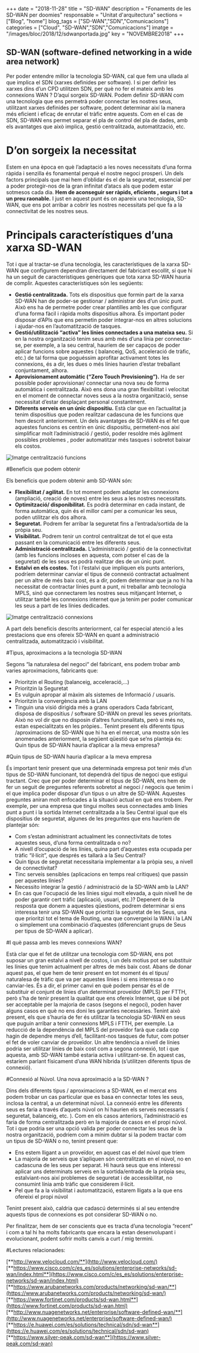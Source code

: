 +++
date        = "2018-11-28"
title       = "SD-WAN"
description = "Fonaments de les SD-WAN per doomies"
responsable = "Unitat d'arquitectura"
sections    = ["Blog", "home"]
blog_tags   = ["SD-WAN","SDN","Comunicacions"]
categories  = ["Cloud", "SD-WAN","SDN","Comunicacions"]
imatge      = "/images/bloc/2018/12/sdwanportada.jpg"
key         = "NOVEMBRE2018"
+++

## SD-WAN (software-defined networking in a wide area network)

Per poder entendre millor la tecnologia SD-WAN, cal que fem una ullada al que implica el SDN (xarxes definides per software).
I si per definir les xarxes dins d’un CPD utilitzen SDN, per què no fer el mateix amb les connexions WAN ?  D’aquí sorgeix SD-WAN.
Podem definir SD-WAN com una tecnologia que ens permetrà poder connectar les nostres seus, utilitzant xarxes definides per software, podent determinar així la manera més eficient i eficaç de enrutar el tràfic entre aquests. 
Com en el cas de SDN, SD-WAN ens permet separar el pla de control del pla de dades, amb els avantatges que això implica, gestió centralitzada, automatització, etc.

# D’on sorgeix la necessitat

Estem en una època en què l’adaptació a les noves necessitats d’una forma ràpida i senzilla és fonamental perquè el nostre negoci prosperi.
Un dels factors principals que mai hem d’oblidar és el de la seguretat, essencial per a poder protegir-nos de la gran infinitat d’atacs als que podem estar sotmesos cada dia.
**Hem de aconseguir ser ràpids, eficients , segurs i tot a un preu raonable.**
I just en aquest punt és on apareix una tecnologia, SD-WAN, que ens pot arribar a cobrir les nostres necessitats pel que fa a la connectivitat de les nostres seus. 

# Principals característiques d’una xarxa SD-WAN

Tot i que al tractar-se d’una tecnologia, les característiques de la xarxa SD-WAN que configurem dependran directament del fabricant escollit, sí que hi ha un seguit de característiques genèriques que tota xarxa SD-WAN hauria de complir. Aquestes característiques són les següents:
-	**Gestió centralitzada.** Tots els dispositius que formin part de la xarxa SD-WAN han de poder-se gestionar / administrar des d’un únic punt. Això ens ha de permetre poder crear plantilles amb les que configurar d’una forma fàcil i ràpida molts dispositius alhora. És important poder disposar d’APIs que ens permetin poder integrar-nos en altres solucions i ajudar-nos en l’automatització de tasques.
-	**Gestió/utilització “activa”  les línies connectades a una mateixa seu.** Si en la nostra organització tenim seus amb més d’una línia per connectar-se, per exemple, a la seu central, hauríem de ser capaços de  poder aplicar funcions sobre aquestes ( balanceig, QoS, acceleració de tràfic, etc.) de tal forma que poguéssim aprofitar activament totes les connexions, és a dir, les dues o més línies haurien d’estar treballant conjuntament, alhora.
-	**Aprovisionament automàtic (“Zero Touch Provisioning”).** Ha de ser possible poder aprovisionar/ connectar una nova seu de forma automàtica i centralitzada. Això ens dona una gran flexibilitat i velocitat en el moment de connectar noves seus a la nostra organització, sense necessitat d’estar desplaçant personal constantment.
-	**Diferents serveis en un únic dispositiu.**  Està clar que en l’actualitat ja tenim dispositius que poden realitzar cadascuna de les funcions que hem descrit anteriorment. Un dels avantatges de SD-WAN és el fet que aquestes funcions es centrin en únic dispositiu, permetent-nos així simplificar molt l’administració / gestió, poder resoldre més àgilment possibles problemes , poder automatitzar més tasques i sobretot baixar els costos.


![Imatge centralització funcions](/images/bloc/2018/12/sdwan1.jpg)

#Beneficis que podem obtenir

Els beneficis que podem obtenir amb SD-WAN són:
- **Flexibilitat / agilitat.** En tot moment podem adaptar les connexions (ampliació, creació de noves) entre les seus a les nostres necessitats.
- **Optimització/ disponibilitat.** Es podrà determinar en cada instant, de forma automàtica,  quin és el millor camí per a comunicar les seus, poden utilitzar els dos alhora.
- **Seguretat.** Podrem fer arribar la seguretat fins a l’entrada/sortida de la pròpia seu.
- **Visibilitat.** Podrem tenir un control centralitzat de tot el que esta passant en la comunicació entre les diferents seus.
- **Administració centralitzada.** L’administració / gestió de la connectivitat (amb les funcions incloses en aquesta, com potser el cas de la seguretat) de les seus es podrà realitzar  des de un únic punt. 
- **Estalvi en els costos.** Tot i l’estalvi que impliquen els punts anteriors, podríem determinar canviar el tipus de connexió contractat actualment per un altre de més baix cost, és a dir, podem determinar que ja no hi ha  necessitat de contractar línies punt a punt, ni treballar amb tecnologia MPLS, sinó que connectarem les nostres seus mitjançant Internet, o utilitzar també les connexions internet que ja tenim per poder comunicar les seus a part de les línies dedicades.

![Imatge centralització connexions](/images/bloc/2018/12/sdwan2.jpg)


A part dels beneficis descrits anteriorment, cal fer especial atenció a  les prestacions que ens ofereix SD-WAN en quant a administració centralitzada, automatització i visibilitat.

#Tipus, aproximacions a la tecnologia SD-WAN

Segons “la naturalesa del negoci“ del fabricant, ens podem trobar amb varies aproximacions, fabricants que: 
- Prioritzin el Routing (balanceig, acceleració,...) 
- Prioritzin la Seguretat 
- Es vulguin apropar al màxim als sistemes de Informació / usuaris.
- Prioritzin la convergència amb la LAN
- Tinguin una visió dirigida més a grans operadors 
Cada fabricant, disposa de dispositius / software SD-WAN on preval les seves prioritats. Això no vol dir que no disposin d’altres funcionalitats, però si més no, estan especialitzats en les pròpies.. 
Tenint present els diferents tipus /aproximacions de SD-WAN que hi ha en el mercat, una mostra són les anomenades anteriorment, la següent qüestió que se’ns planteja és: Quin tipus de SD-WAN hauria d’aplicar a la meva empresa?

#Quin tipus de SD-WAN hauria d’aplicar a la meva empresa

És important tenir present que una determinada empresa pot tenir més d’un tipus de SD-WAN funcionant, tot dependrà del tipus de negoci que estigui tractant.
Crec que per poder determinar el tipus de SD-WAN, ens hem de fer un seguit de preguntes referents sobretot al negoci / negocis que tenim i el que implica poder disposar d’un tipus o un altre de SD-WAN. Aquestes preguntes aniran molt enfocades a la situació actual en què ens trobem. Per exemple, per una empresa que tingui moltes seus connectades amb línies punt a punt i la sortida Internet centralitzada a la Seu Central igual que els dispositius de seguretat, algunes de les preguntes que ens hauríem de plantejar són:
- Com s’estan administrant actualment les connectivitats de totes aquestes seus, d’una forma centralitzada o no?
- A nivell d’ocupació de les línies, quina part d’aquestes esta ocupada per tràfic “il·lícit”, que després es tallarà a la Seu Central?
- Quin tipus de seguretat necessitaria implementar a la pròpia seu, a nivell de connectivitat?
- Tinc serveis sensibles (aplicacions en temps real crítiques) que passin per aquestes línies?
- Necessito integrar la gestió / administració de la SD-WAN amb la LAN? 
- En cas que l'ocupació de les línies sigui molt elevada, a quin nivell he de poder garantir cert tràfic (aplicació, usuari, etc.)?
Depenent de la resposta que donem a  aquestes qüestions, podrem determinar si ens interessa tenir una SD-WAN que prioritzi la seguretat de les Seus, una que prioritzi tot el tema de Routing, una que convergeixi la WAN i la LAN o simplement una combinació d’aquestes (diferenciant grups de Seus per tipus de SD-WAN a aplicar). 
 
#I què passa amb les meves connexions WAN?

Està clar que el fet de utilitzar una tecnologia com SD-WAN, ens pot suposar un gran estalvi a nivell de costos, i un dels motius pot ser substituir les línies que tenim actualment per altres de més baix cost.
Abans de donar aquest pas, el que hem de tenir present en tot moment és el tipus/ naturalesa de tràfic que va per aquestes línies i si ens interessa o no canviar-les. És a dir, el primer canvi en què podem pensar és el de substituir el conjunt de línies d’un determinat proveïdor (MPLS) per FTTH, però s’ha de tenir present la  qualitat que ens ofereix Internet, que si bé pot ser acceptable per la majoria de casos (segons el negoci), poden haver alguns casos en què no ens doni les garanties necessàries.
Tenint això present, els que s’hauria de fer és utilitzar la tecnologia SD-WAN en seus que puguin arribar a tenir connexions MPLS i FTTH, per exemple.
La reducció de la dependència del MPLS del proveïdor farà que cada cop hagin de dependre menys d’ell,  facilitant-nos tasques de futur, com potser el fet de voler canviar de proveïdor. 
Un altre tendència a nivell de línies podria ser utilitzar línies de baix cost com a segona connexió, tot i que aquesta, amb SD-WAN  també estaria activa i utilitzant-se. En aquest cas, estaríem parlant físicament d’una WAN híbrida  (s’utilitzen diferents tipus de connexió).

#Connexió al Núvol. Una nova aproximació a la SD-WAN ?

Dins dels diferents tipus / aproximacions a SD-WAN, en el mercat ens podem trobar un cas particular que es basa en connectar totes les seus, inclosa la central, a un determinat núvol.
La connexió entre les diferents seus es faria a través d’aquets núvol on hi haurien els serveis necessaris ( seguretat, balanceig, etc. ). Com en els casos anteriors, l’administració es faria de forma centralitzada però en la majoria de casos en el propi núvol.
Tot i que podria ser una opció valida per poder connectar les seus de la nostra organització, podríem com a mínim dubtar si la podem tractar com un tipus de SD-WAN o no, tenint present que:
- Ens estem lligant a un proveïdor, en aquest cas el del núvol que triem
- La majoria de serveis que s’apliquen són centralitzats en el núvol, no en cadascuna de les seus per separat. Hi haurà seus que ens interessi aplicar uns determinats serveis en la sortida/entrada de la pròpia seu, estalviant-nos així problemes de seguretat i de accessibilitat, no consumint línia amb tràfic que considerem il·lícit.
- Pel que fa a la visibilitat i automatització, estarem lligats a la que ens ofereixi el propi núvol

Tenint present això, caldria que cadascú determinés si al seu entendre aquests tipus de connexions es pot considerar SD-WAN o no.

Per finalitzar, hem de ser conscients que es tracta d’una tecnologia “recent” i com a tal hi ha molts fabricants que encara la estan desenvolupant i evolucionant, podent sofrir molts canvis a curt / mig termini.


#Lectures relacionades:
 
[**http://www.velocloud.com/**](http://www.velocloud.com/)
[**https://www.cisco.com/c/es_es/solutions/enterprise-networks/sd-wan/index.html**](https://www.cisco.com/c/es_es/solutions/enterprise-networks/sd-wan/index.html)
[**https://www.arubanetworks.com/products/networking/sd-wan/**](https://www.arubanetworks.com/products/networking/sd-wan/)
[**https://www.fortinet.com/products/sd-wan.html**](https://www.fortinet.com/products/sd-wan.html)
[**http://www.nuagenetworks.net/enterprise/software-defined-wan/**](http://www.nuagenetworks.net/enterprise/software-defined-wan/)
[**https://e.huawei.com/es/solutions/technical/sdn/sd-wan**](https://e.huawei.com/es/solutions/technical/sdn/sd-wan)
[**https://www.silver-peak.com/sd-wan**](https://www.silver-peak.com/sd-wan)
